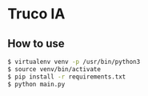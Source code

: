 # Truco IA

## How to use

```sh
$ virtualenv venv -p /usr/bin/python3
$ source venv/bin/activate
$ pip install -r requirements.txt
$ python main.py
```
